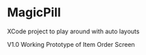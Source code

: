 # MagicPill
XCode project to play around with auto layouts

V1.0 Working Prototype of Item Order Screen